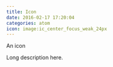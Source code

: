 ```yaml
---
title: Icon
date: 2016-02-17 17:20:04
categories: atom
icon: image:ic_center_focus_weak_24px
---
```


An icon
<!-- more -->
Long description here.
